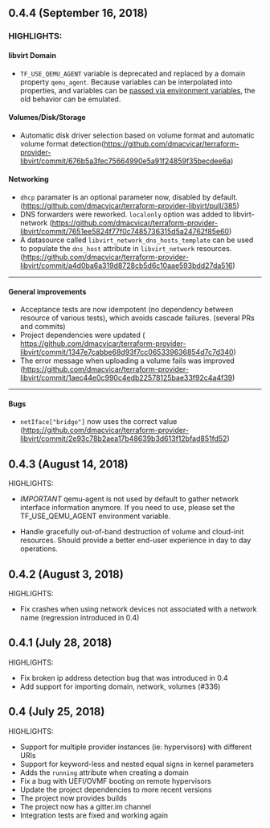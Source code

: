 ## 0.4.4 (September 16, 2018)

### HIGHLIGHTS:

#### libvirt Domain

* `TF_USE_QEMU_AGENT` variable is deprecated and replaced by a domain property `qemu_agent`.
  Because variables can be interpolated into properties, and variables can be [passed  via environment variables](https://www.terraform.io/docs/configuration/environment-variables.html#tf_var_name), the old behavior can be emulated.

#### Volumes/Disk/Storage

* Automatic disk driver selection based on volume format and automatic volume format detection(https://github.com/dmacvicar/terraform-provider-libvirt/commit/676b5a3fec75664990e5a91f24859f35becdee6a)

#### Networking

* `dhcp` paramater is an optional parameter now, disabled by default. (https://github.com/dmacvicar/terraform-provider-libvirt/pull/385)
* DNS forwarders were reworked. `localonly` option was added to libvirt-network (https://github.com/dmacvicar/terraform-provider-libvirt/commit/7651ee5824f77f0c7485736315d5a24762f85e60)
* A datasource called `libvirt_network_dns_hosts_template` can be used to populate the `dns_host` attribute in `libvirt_network` resources. (https://github.com/dmacvicar/terraform-provider-libvirt/commit/a4d0ba6a319d8728cb5d6c10aae593bdd27da516)
___
#### General improvements

* Acceptance tests are now idempotent (no dependency between resource of various tests), which avoids cascade failures. (several PRs and commits)
* Project dependencies were updated ( https://github.com/dmacvicar/terraform-provider-libvirt/commit/1347e7cabbe68d93f7cc065339636854d7c7d340)
* The error message when uploading a volume fails was improved (https://github.com/dmacvicar/terraform-provider-libvirt/commit/1aec44e0c990c4edb22578125bae33f92c4a4f39)
___
#### Bugs

* `netIface["bridge"]` now uses the correct value (https://github.com/dmacvicar/terraform-provider-libvirt/commit/2e93c78b2aea17b48639b3d613f12bfad851fd52) 

## 0.4.3 (August 14, 2018)

HIGHLIGHTS:

* *IMPORTANT* qemu-agent is not used by default to gather network
  interface information anymore. If you need to use, please set
  the TF_USE_QEMU_AGENT environment variable.

* Handle gracefully out-of-band destruction of volume and cloud-init
  resources. Should provide a better end-user experience in day to day
  operations.

## 0.4.2 (August 3, 2018)

HIGHLIGHTS:

* Fix crashes when using network devices not associated with a
  network name (regression introduced in 0.4)

## 0.4.1 (July 28, 2018)

HIGHLIGHTS:

* Fix broken ip address detection bug that was introduced in 0.4
* Add support for importing domain, network, volumes (#336)

## 0.4 (July 25, 2018)

HIGHLIGHTS:

* Support for multiple provider instances (ie: hypervisors) with different URIs
* Support for keyword-less and nested equal signs in kernel parameters
* Adds the `running` attribute when creating a domain
* Fix a bug with UEFI/OVMF booting on remote hypervisors
* Update the project dependencies to more recent versions
* The project now provides builds
* The project now has a gitter.im channel
* Integration tests are fixed and working again


